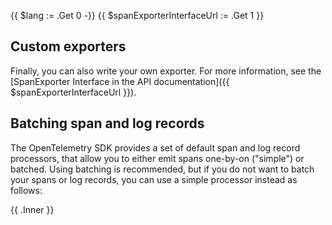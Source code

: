{{ $lang := .Get 0 -}} {{ $spanExporterInterfaceUrl := .Get 1 }}

## Custom exporters

Finally, you can also write your own exporter. For more information, see the
[SpanExporter Interface in the API documentation]({{ $spanExporterInterfaceUrl }}).

## Batching span and log records

The OpenTelemetry SDK provides a set of default span and log record processors,
that allow you to either emit spans one-by-on ("simple") or batched. Using
batching is recommended, but if you do not want to batch your spans or log
records, you can use a simple processor instead as follows:

{{ .Inner }}

